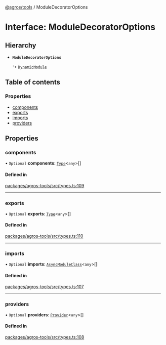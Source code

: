 [@agros/tools](../index.md) / ModuleDecoratorOptions

# Interface: ModuleDecoratorOptions

## Hierarchy

- **`ModuleDecoratorOptions`**

  ↳ [`DynamicModule`](DynamicModule.md)

## Table of contents

### Properties

- [components](ModuleDecoratorOptions.md#components)
- [exports](ModuleDecoratorOptions.md#exports)
- [imports](ModuleDecoratorOptions.md#imports)
- [providers](ModuleDecoratorOptions.md#providers)

## Properties

### <a id="components" name="components"></a> components

• `Optional` **components**: [`Type`](../index.md#type)<`any`\>[]

#### Defined in

[packages/agros-tools/src/types.ts:109](https://github.com/agrosjs/agros/blob/d61174d/packages/agros-tools/src/types.ts#L109)

___

### <a id="exports" name="exports"></a> exports

• `Optional` **exports**: [`Type`](../index.md#type)<`any`\>[]

#### Defined in

[packages/agros-tools/src/types.ts:110](https://github.com/agrosjs/agros/blob/d61174d/packages/agros-tools/src/types.ts#L110)

___

### <a id="imports" name="imports"></a> imports

• `Optional` **imports**: [`AsyncModuleClass`](../index.md#asyncmoduleclass)<`any`\>[]

#### Defined in

[packages/agros-tools/src/types.ts:107](https://github.com/agrosjs/agros/blob/d61174d/packages/agros-tools/src/types.ts#L107)

___

### <a id="providers" name="providers"></a> providers

• `Optional` **providers**: [`Provider`](../index.md#provider)<`any`\>[]

#### Defined in

[packages/agros-tools/src/types.ts:108](https://github.com/agrosjs/agros/blob/d61174d/packages/agros-tools/src/types.ts#L108)
